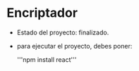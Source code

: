 # Encriptador

- Estado del  proyecto: finalizado.

- para ejecutar el proyecto, debes poner:

  '''npm install react'''
